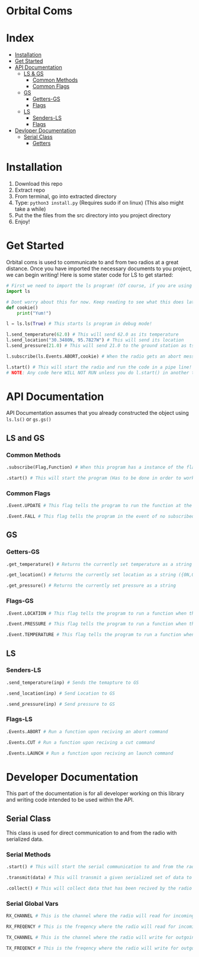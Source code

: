 
# Orbital Coms
# Index
- [Installation](#usage)
- [Get Started](#get-started)
- [API Documentation](#api-documentation)
	- [LS & GS](#ls-and-gs)
		- [Common Methods](#common-methods)
		- [Common Flags](#common-flags)
	- [GS](#gs)
		- [Getters-GS](#getters-gs)
		- [Flags](#flags-gs)
	- [LS](#ls)
		- [Senders-LS](#senders-ls)
		- [Flags](#flags-ls)
- [Devloper Documentation](#devloper-documentation)
	- [Serial Class](#serial-class)
		- [Getters](#serial-getters)

# Installation
1. Download this repo
2. Extract repo
3. From terminal, go into extracted directory
4. Type: ```python3 install.py``` (Requires sudo if on linux) (This also might take a while)
5. Put the the files from the src directory into you project directory
6. Enjoy!

# Get Started
Orbital coms is used to communicate to and from two radios at a great distance. Once you have imported the necessary documents to you project, we can begin writing!
Here is some stater code for LS to get started:
```python
# First we need to import the ls program! (Of course, if you are using gs, replace ls with gs)
import ls

# Dont worry about this for now. Keep reading to see what this does later
def cookie()
	print("Yum!")

l = ls.ls(True) # This starts ls program in debug mode!

l.send_temperature(62.0) # This will send 62.0 as its temperature
l.send_location("30.3480N, 95.7827W") # This will send its location
l.send_pressure(21.0) # This will send 21.0 to the ground station as ts current pressure

l.subscribe(ls.Events.ABORT,cookie) # When the radio gets an abort message, cookie is called

l.start() # This will start the radio and run the code in a pipe line!
# NOTE: Any code here WILL NOT RUN unless you do l.start() in another thread
```

# API Documentation

API Documentation assumes that you already constructed the object using ```ls.ls()``` or ```gs.gs()```

## LS and GS
### Common Methods
```python
.subscribe(Flag,Function) # When this program has a instance of the flag being raised, the function set will be run
```
```python
.start() # This will start the program (Has to be done in order to work)
```
### Common Flags
```python
.Event.UPDATE # This flag tells the program to run the function at the end of each cycle (~24 times a second)
```
```python
.Event.FALL # This flag tells the program in the event of no subscribed event is set, run this program instead
```
## GS
### Getters-GS
```python
.get_temperature() # Returns the currently set temperature as a string
```
```python
.get_location() # Returns the currently set location as a string ({0N,0W} format encouraged)
```
```python
.get_pressure() # Returns the currently set pressure as a string
```
### Flags-GS
```python
.Event.LOCATION # This flag tells the program to run a function when the GS gets a location command (Location will be set automatically)
```
```python
.Event.PRESSURE # This flag tells the program to run a function when the GS gets a pressure command (Pressure will be set automatically)
```
```python
.Event.TEMPERATURE # This flag tells the program to run a function when the GS gets a pressure command (Pressure will be set automatically)
```

## LS
### Senders-LS
```python
.send_temperature(inp) # Sends the temapture to GS
```
```python
.send_location(inp) # Send Location to GS
```
```python
.send_pressure(inp) # Send pressure to GS
```
### Flags-LS
```python
.Events.ABORT # Run a function upon reciving an abort command
```
```python
.Events.CUT # Run a function upon reciving a cut command
```
```python
.Events.LAUNCH # Run a function upon reciving an launch command
```
# Developer Documentation
This part of the documentation is for all developer working on this library and writing code intended to be used within the API.

## Serial Class
This class is used for direct communication to and from the radio with serialized data.

### Serial Methods
```python
.start() # This will start the serial communication to and from the radio
```
```python
.transmit(data) # This will transmit a given serialized set of data to the radio
```
```python
.collect() # This will collect data that has been recived by the radio and return it
```

### Serial Global Vars
```python
RX_CHANNEL # This is the channel where the radio will read for incoming transmission 
```
```python
RX_FREQENCY # This is the freqency where the radio will read for incoming transmission
```
```python
TX_CHANNEL # This is the channel where the radio will write for outgoing transmissions
```
```python
TX_FREQENCY # This is the freqency where the radio will write for outgoing transmission
```
